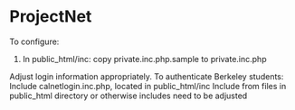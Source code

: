 ProjectNet
==========
To configure:

1. In public_html/inc:
copy private.inc.php.sample to private.inc.php

Adjust login information appropriately. 
To authenticate Berkeley students: Include calnetlogin.inc.php, located in public_html/inc
Include from files in public_html directory or otherwise includes need to be adjusted
